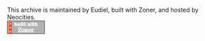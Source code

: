 This archive is maintained by Eudiel, built with Zoner, and hosted by Neocities.
<br>
![a button that says built with zoner](./images/built_with_zoner.png)